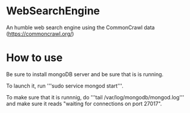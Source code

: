 # WebSearchEngine
An humble web search engine using the CommonCrawl data (https://commoncrawl.org/)

# How to use
Be sure to install mongoDB server and be sure that is is running.

To launch it, run '''sudo service mongod start'''.

To make sure that it is runnnig, do '''tail /var/log/mongodb/mongod.log''' and make sure it reads "waiting for connections on port 27017".
